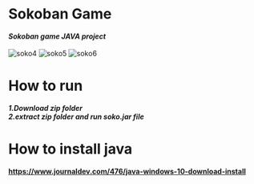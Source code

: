 # Sokoban Game 
***Sokoban game JAVA project***<br/><br/>
![soko4](https://user-images.githubusercontent.com/63492955/97157244-da9da180-179d-11eb-9757-03d4c4cc18da.PNG)
![soko5](https://user-images.githubusercontent.com/63492955/97157245-dbcece80-179d-11eb-86af-93cd983fea48.PNG)
![soko6](https://user-images.githubusercontent.com/63492955/97157251-dcfffb80-179d-11eb-9167-79e470b9288f.PNG)
<br/>
# How to run <br>
***1.Download zip folder***<br/>
***2.extract zip folder and run soko.jar file***
<br/>
# How to install java <br/>
**https://www.journaldev.com/476/java-windows-10-download-install**
